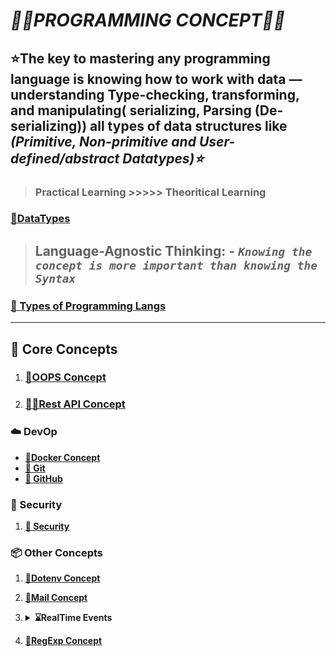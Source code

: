 # **_🧑‍💻PROGRAMMING CONCEPT👩‍💻_**

## ⭐The key to mastering any programming language is knowing how to work with data — understanding Type-checking, transforming, and manipulating( serializing, Parsing (De-serializing)) all types of data structures like **_(Primitive, Non-primitive and User-defined/abstract Datatypes)⭐_**

> ### **Practical Learning >>>>> Theoritical Learning**

### **[🔗DataTypes](./⭐programming-langs/datatypes.md)**

> ## **Language-Agnostic Thinking: -** _`Knowing the concept is more important than knowing the Syntax`_

### **[🔗 Types of Programming Langs](./⭐programming-langs/typesofprogramminglangs.md)**

---

## 🚀 Core Concepts

1. ### **[🔗OOPS Concept](./⭐programming-langs/oops.md)**

2. ### **[🔗🌐Rest API Concept](./rest%20api/restapi.md)**

### **☁️ DevOp**

- **[🔗Docker Concept](./DevOp/docker/docker.md)**
- **[🔗 Git](./git/git.md)**
- **[🔗 GitHub](./github/github.md)**

### **🔐 Security**

1. **[🔗 Security](./security/security.md)**

### **📦 Other Concepts**

1. **[🔗Dotenv Concept](./Other-Concepts/dotenv/dotenvconcepts.md)**
2. **[🔗Mail Concept](./Other-Concepts/mail/mail.md)**
3. <details>
   <summary><b>⌛RealTime Events</b></summary>

   - **[🔗SSE](./Other-Concepts/realTimeEvents/sse.md)**
   - **[🔗WebSocket](./Other-Concepts/realTimeEvents/websocket.md)**

   </details>

4. **[🔗RegExp Concept](./regExp/regExp.md)**
